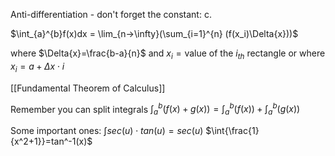Anti-differentiation - don't forget the constant: c.

$\int_{a}^{b}f(x)dx = \lim_{n->\infty}(\sum_{i=1}^{n} (f(x_i)\Delta{x}))$

where $\Delta{x}=\frac{b-a}{n}$ and $x_i=\text{value of the } i_{th} \text{ rectangle}$ or where $x_i=a+\Delta{x}\cdot i$

[[Fundamental Theorem of Calculus]]


Remember you can split integrals
$\int_a^b (f(x)+g(x))=\int_a^b (f(x)) + \int_a^b (g(x))$

Some important ones:
$\int{sec(u)\cdot tan(u)}=sec(u)$
$\int{\frac{1}{x^2+1}}=tan^-1(x)$

